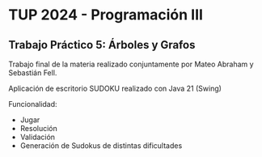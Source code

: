 # TUP 2024 - Programación III

## Trabajo Práctico 5: Árboles y Grafos

Trabajo final de la materia realizado conjuntamente por Mateo Abraham y Sebastián Fell.

Aplicación de escritorio SUDOKU realizado con Java 21 (Swing)

Funcionalidad:
- Jugar
- Resolución
- Validación
- Generación de Sudokus de distintas dificultades
